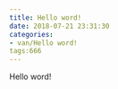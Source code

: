 ```yaml
---
title: Hello word!
date: 2018-07-21 23:31:30
categories:
- van/Hello word!
tags:666
---
```

Hello word!